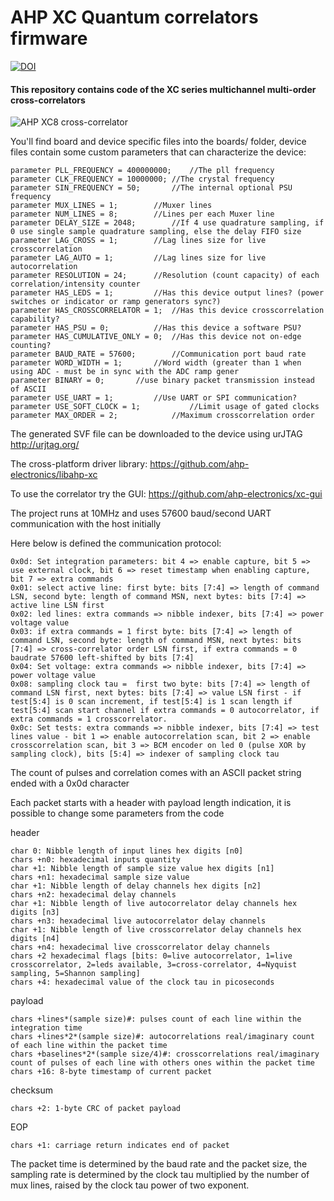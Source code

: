 # AHP XC Quantum correlators firmware 

[![DOI](https://zenodo.org/badge/DOI/10.5281/zenodo.7211818.svg)](https://doi.org/10.5281/zenodo.7211818)

#### This repository contains code of the XC series multichannel multi-order cross-correlators

![AHP XC8 cross-correlator](https://github.com/ahp-electronics/pictures/blob/master/XC32_small.png "XC32")


You'll find board and device specific files into the boards/ folder, device files contain some custom parameters that can characterize the device:

```
parameter PLL_FREQUENCY = 400000000;	//The pll frequency
parameter CLK_FREQUENCY = 10000000;	//The crystal frequency
parameter SIN_FREQUENCY = 50;		//The internal optional PSU frequency
parameter MUX_LINES = 1;		//Muxer lines
parameter NUM_LINES = 8;		//Lines per each Muxer line
parameter DELAY_SIZE = 2048;		//If 4 use quadrature sampling, if 0 use single sample quadrature sampling, else the delay FIFO size
parameter LAG_CROSS = 1;		//Lag lines size for live crosscorrelation
parameter LAG_AUTO = 1;			//Lag lines size for live autocorrelation
parameter RESOLUTION = 24;		//Resolution (count capacity) of each correlation/intensity counter
parameter HAS_LEDS = 1;			//Has this device output lines? (power switches or indicator or ramp generators sync?)
parameter HAS_CROSSCORRELATOR = 1;	//Has this device crosscorrelation capability?
parameter HAS_PSU = 0;			//Has this device a software PSU?
parameter HAS_CUMULATIVE_ONLY = 0;	//Has this device not on-edge counting?
parameter BAUD_RATE = 57600;		//Communication port baud rate
parameter WORD_WIDTH = 1;		//Word width (greater than 1 when using ADC - must be in sync with the ADC ramp gener
parameter BINARY = 0;		//use binary packet transmission instead of ASCII
parameter USE_UART = 1;			//Use UART or SPI communication?
parameter USE_SOFT_CLOCK = 1;			//Limit usage of gated clocks
parameter MAX_ORDER = 2;			//Maximum crosscorrelation order
```


The generated SVF file can be downloaded to the device using urJTAG http://urjtag.org/

The cross-platform driver library: https://github.com/ahp-electronics/libahp-xc

To use the correlator try the GUI: https://github.com/ahp-electronics/xc-gui

The project runs at 10MHz and uses 57600 baud/second UART communication with the host initially

Here below is defined the communication protocol:

    0x0d: Set integration parameters: bit 4 => enable capture, bit 5 => use external clock, bit 6 => reset timestamp when enabling capture, bit 7 => extra commands
    0x01: select active line: first byte: bits [7:4] => length of command LSN, second byte: length of command MSN, next bytes: bits [7:4] => active line LSN first
    0x02: led lines: extra commands => nibble indexer, bits [7:4] => power voltage value
    0x03: if extra commands = 1 first byte: bits [7:4] => length of command LSN, second byte: length of command MSN, next bytes: bits [7:4] => cross-correlator order LSN first, if extra commands = 0 baudrate 57600 left-shifted by bits [7:4] 
    0x04: Set voltage: extra commands => nibble indexer, bits [7:4] => power voltage value
    0x08: sampling clock tau =  first two byte: bits [7:4] => length of command LSN first, next bytes: bits [7:4] => value LSN first - if test[5:4] is 0 scan increment, if test[5:4] is 1 scan length if test[5:4] scan start channel if extra commands = 0 autocorrelator, if extra commands = 1 crosscorrelator.
    0x0c: Set tests: extra commands => nibble indexer, bits [7:4] => test lines value - bit 1 => enable autocorrelation scan, bit 2 => enable crosscorrelation scan, bit 3 => BCM encoder on led 0 (pulse XOR by sampling clock), bits [5:4] => indexer of sampling clock tau

The count of pulses and correlation comes with an ASCII packet string ended with a 0x0d character

Each packet starts with a header with payload length indication, it is possible to change some parameters from the code

header

    char 0: Nibble length of input lines hex digits [n0]
    chars +n0: hexadecimal inputs quantity
    char +1: Nibble length of sample size value hex digits [n1]
    chars +n1: hexadecimal sample size value
    char +1: Nibble length of delay channels hex digits [n2]
    chars +n2: hexadecimal delay channels
    char +1: Nibble length of live autocorrelator delay channels hex digits [n3]
    chars +n3: hexadecimal live autocorrelator delay channels
    char +1: Nibble length of live crosscorrelator delay channels hex digits [n4]
    chars +n4: hexadecimal live crosscorrelator delay channels
    chars +2 hexadecimal flags [bits: 0=live autocorrelator, 1=live crosscorrelator, 2=leds available, 3=cross-correlator, 4=Nyquist sampling, 5=Shannon sampling]
    chars +4: hexadecimal value of the clock tau in picoseconds

payload

    chars +lines*(sample size)#: pulses count of each line within the integration time
    chars +lines*2*(sample size)#: autocorrelations real/imaginary count of each line within the packet time
    chars +baselines*2*(sample size/4)#: crosscorrelations real/imaginary count of pulses of each line with others ones within the packet time
    chars +16: 8-byte timestamp of current packet

checksum

    chars +2: 1-byte CRC of packet payload

EOP

    chars +1: carriage return indicates end of packet

The packet time is determined by the baud rate and the packet size, the sampling rate is determined by the clock tau multiplied by the number of mux lines, raised by the clock tau power of two exponent.
